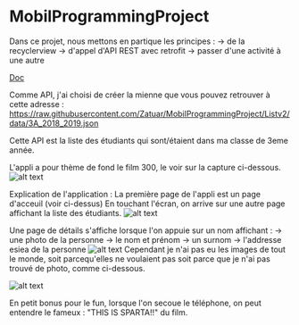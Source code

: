 # MobilProgrammingProject
Dans ce projet, nous mettons en partique les principes :
-> de la recyclerview
-> d'appel d'API REST avec retrofit
-> passer d'une activité à une autre

[Doc](https://git-scm.com/doc)

Comme API, j'ai choisi de créer la mienne que vous pouvez retrouver à cette adresse :
https://raw.githubusercontent.com/Zatuar/MobilProgrammingProject/Listv2/data/3A_2018_2019.json

Cette API est la liste des étudiants qui sont/étaient dans ma classe de 3eme année.

L'appli a pour thème de fond le film 300, le voir sur la capture ci-dessous. 
![alt text](https://raw.githubusercontent.com/Zatuar/MobilProgrammingProject/Listv2/screen/title.jpg)

Explication de l'application :
La première page de l'appli est un page d'acceuil (voir ci-dessus)
En touchant l'écran, on arrive sur une autre page affichant la liste des étudiants.
![alt text](https://raw.githubusercontent.com/Zatuar/MobilProgrammingProject/Listv2/screen/list.jpg)

Une page de détails s'affiche lorsque l'on appuie sur un nom affichant :
-> une photo de la personne
-> le nom et prénom
-> un surnom
-> l'addresse esiea de la personne
![alt text](https://raw.githubusercontent.com/Zatuar/MobilProgrammingProject/Listv2/screen/avec_photo.jpg)
Cependant je n'ai pas eu les images de tout le monde, soit parcequ'elles ne voulaient pas 
soit parce que je n'ai pas trouvé de photo, comme ci-dessous.

![alt text](https://raw.githubusercontent.com/Zatuar/MobilProgrammingProject/Listv2/screen/sans_photo.jpg)

En petit bonus pour le fun, lorsque l'on secoue le téléphone, on peut entendre le fameux : "THIS IS SPARTA!!" du film.
